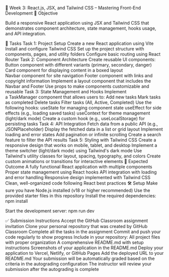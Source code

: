 🎨 Week 3: React.js, JSX, and Tailwind CSS – Mastering Front-End Development
🚀 Objective

Build a responsive React application using JSX and Tailwind CSS that demonstrates component architecture, state management, hooks usage, and API integration.

📂 Tasks
Task 1: Project Setup
Create a new React application using Vite
Install and configure Tailwind CSS
Set up the project structure with components, pages, and utility folders
Configure basic routing using React Router
Task 2: Component Architecture
Create reusable UI components:
Button component with different variants (primary, secondary, danger)
Card component for displaying content in a boxed layout
Navbar component for site navigation
Footer component with links and copyright information
Implement a layout component that includes the Navbar and Footer
Use props to make components customizable and reusable
Task 3: State Management and Hooks
Implement a TaskManager component that allows users to:
Add new tasks
Mark tasks as completed
Delete tasks
Filter tasks (All, Active, Completed)
Use the following hooks:
useState for managing component state
useEffect for side effects (e.g., loading saved tasks)
useContext for theme management (light/dark mode)
Create a custom hook (e.g., useLocalStorage) for persisting tasks
Task 4: API Integration
Fetch data from a public API (e.g., JSONPlaceholder)
Display the fetched data in a list or grid layout
Implement loading and error states
Add pagination or infinite scrolling
Create a search feature to filter the API results
Task 5: Styling with Tailwind CSS
Create a responsive design that works on mobile, tablet, and desktop
Implement a theme switcher (light/dark mode) using Tailwind's dark mode
Use Tailwind's utility classes for layout, spacing, typography, and colors
Create custom animations or transitions for interactive elements
🧪 Expected Outcome
A fully functional React application with multiple components
Proper state management using React hooks
API integration with loading and error handling
Responsive design implemented with Tailwind CSS
Clean, well-organized code following React best practices
🛠️ Setup
Make sure you have Node.js installed (v18 or higher recommended)
Use the provided starter files in this repository
Install the required dependencies:
npm install

Start the development server:
npm run dev

✅ Submission Instructions
Accept the GitHub Classroom assignment invitation
Clone your personal repository that was created by GitHub Classroom
Complete all the tasks in the assignment
Commit and push your code regularly to show progress
Include in your repository:
All project files with proper organization
A comprehensive README.md with setup instructions
Screenshots of your application in the README.md
Deploy your application to Vercel, Netlify, or GitHub Pages
Add the deployed URL to your README.md
Your submission will be automatically graded based on the criteria in the autograding configuration
The instructor will review your submission after the autograding is complete
